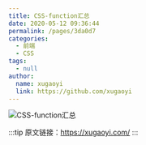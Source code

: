 ```yaml
---
title: CSS-function汇总
date: 2020-05-12 09:36:44
permalink: /pages/3da0d7
categories:
  - 前端
  - CSS
tags:
  - null
author:
  name: xugaoyi
  link: https://github.com/xugaoyi
---
```


<!-- ![CSS-function汇总](https://cdn.jsdelivr.net/gh/xugaoyi/image_store/blog/20200512161232.jpg) -->

![CSS-function汇总](https://gitee.com/gujunling/pic-go-image/raw/master/blog/20211221143514.png)

:::tip
原文链接：https://xugaoyi.com/
:::
